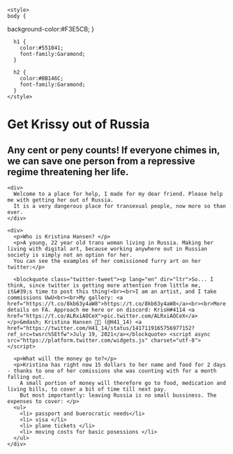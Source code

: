 <!DOCTYPE html>
<html>
  
  <head>
    
  <!--
   Paleta stránky: 
  <color name="Magenta Dye" hex="BB146C" r="187" g="20" b="108" />
  <color name="Tyrian Purple" hex="551041" r="85" g="16" b="65" />
  <color hex="F3E5CB" />
  <color name="Blast Off Bronze" hex="B77460" r="183" g="116" b="96" />
  <color name="Redwood" hex="A34F46" r="163" g="79" b="70" />
  -->
    <style>
    body {
  background-color:#F3E5CB;
}
      
      h1 {
        color:#551041; 
        font-family:Garamond;
      }
      
      h2 {
        color:#BB146C;
        font-family:Garamond;
      }
    </style>
    
    

  </head>
  
  
  <body>
    <div>
      <h1> Get Krissy out of Russia</h1>
      <h2> Any cent or peny counts! If everyone chimes in, we can save one person from a repressive regime threatening her life.</h2>
    </div>
  
    <div>
      Welcome to a place for help, I made for my dear friend. Please help me with getting her out of Russia.
      It is a very dangerous place for transexual people, now more so than ever. 
    </div>
    
    <div>
      <p>Who is Kristina Hansen? </p>
      <p>A young, 22 year old trans woman living in Russia. Making her living with digital art, because working anywhere out in Russian society is simply not an option for her.
      You can see the examples of her comissioned furry art on her twitter:</p> 
      
      <blockquote class="twitter-tweet"><p lang="en" dir="ltr">So... I think, since twitter is getting more attention from little me, it&#39;s time to post this thing!<br><br>I am an artist, and I take commissions UwU<br><br>My gallery: <a href="https://t.co/8kb63y4aW8">https://t.co/8kb63y4aW8</a><br><br>More details on FA. Approach me here or on discord: KrisH#4114 <a href="https://t.co/ALRxiAOCeX">pic.twitter.com/ALRxiAOCeX</a></p>&mdash; Kristina Hansen 🏳️‍⚧️ (@H41_14) <a href="https://twitter.com/H41_14/status/1417119165756977152?ref_src=twsrc%5Etfw">July 19, 2021</a></blockquote> <script async src="https://platform.twitter.com/widgets.js" charset="utf-8"></script>
      
      <p>What will the money go to?</p>
      <p>Kristina has right now 15 dollars to her name and food for 2 days - thanks to one of her comissions she was counting with for a month falling out. 
        A small portion of money will therefore go to food, medication and living bills, to cover a bit of time till next pay. 
        But most importantly: leaving Russia is no small bussiness. The expenses to cover: </p>
      <ul>
        <li> passport and buerocratic needs</li>
        <li> visa </li>
        <li> plane tickets </li>
        <li> moving costs for basic posessions </li>
      </ul>
    </div>

  </body>
  
  
  
</html>

